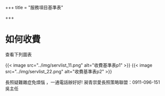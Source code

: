 +++
title = "服務項目基準表"

+++


# 如何收費

查看下列圖表

{{< image src="../img/servlist_11.png" alt="收費基準表p1" >}}
{{< image src="../img/servlist_22.png" alt="收費基準表p2" >}}


長照疑難雜症免煩惱 ，一通電話辦好好! 昶青崇愛長照策略聯盟：0911-096-151 吳主任


